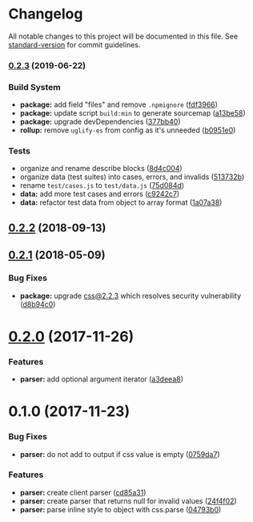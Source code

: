 # Changelog

All notable changes to this project will be documented in this file. See [standard-version](https://github.com/conventional-changelog/standard-version) for commit guidelines.

### [0.2.3](https://github.com/remarkablemark/style-to-object/compare/v0.2.2...v0.2.3) (2019-06-22)


### Build System

* **package:** add field "files" and remove `.npmignore` ([fdf3966](https://github.com/remarkablemark/style-to-object/commit/fdf3966))
* **package:** update script `build:min` to generate sourcemap ([a13be58](https://github.com/remarkablemark/style-to-object/commit/a13be58))
* **package:** upgrade devDependencies ([377bb40](https://github.com/remarkablemark/style-to-object/commit/377bb40))
* **rollup:** remove `uglify-es` from config as it's unneeded ([b0951e0](https://github.com/remarkablemark/style-to-object/commit/b0951e0))


### Tests

* organize and rename describe blocks ([8d4c004](https://github.com/remarkablemark/style-to-object/commit/8d4c004))
* organize data (test suites) into cases, errors, and invalids ([513732b](https://github.com/remarkablemark/style-to-object/commit/513732b))
* rename `test/cases.js` to `test/data.js` ([75d084d](https://github.com/remarkablemark/style-to-object/commit/75d084d))
* **data:** add more test cases and errors ([c9242c7](https://github.com/remarkablemark/style-to-object/commit/c9242c7))
* **data:** refactor test data from object to array format ([1a07a38](https://github.com/remarkablemark/style-to-object/commit/1a07a38))



<a name="0.2.2"></a>
## [0.2.2](https://github.com/remarkablemark/style-to-object/compare/v0.2.1...v0.2.2) (2018-09-13)



<a name="0.2.1"></a>
## [0.2.1](https://github.com/remarkablemark/style-to-object/compare/v0.2.0...v0.2.1) (2018-05-09)


### Bug Fixes

* **package:** upgrade css@2.2.3 which resolves security vulnerability ([d8b94c0](https://github.com/remarkablemark/style-to-object/commit/d8b94c0))



<a name="0.2.0"></a>
# [0.2.0](https://github.com/remarkablemark/style-to-object/compare/v0.1.0...v0.2.0) (2017-11-26)


### Features

* **parser:** add optional argument iterator ([a3deea8](https://github.com/remarkablemark/style-to-object/commit/a3deea8))



<a name="0.1.0"></a>
# 0.1.0 (2017-11-23)


### Bug Fixes

* **parser:** do not add to output if css value is empty ([0759da7](https://github.com/remarkablemark/style-to-object/commit/0759da7))


### Features

* **parser:** create client parser ([cd85a31](https://github.com/remarkablemark/style-to-object/commit/cd85a31))
* **parser:** create parser that returns null for invalid values ([24f4f02](https://github.com/remarkablemark/style-to-object/commit/24f4f02))
* **parser:** parse inline style to object with css.parse ([04793b0](https://github.com/remarkablemark/style-to-object/commit/04793b0))
